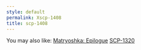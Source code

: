 ```yaml
---
style: default
permalink: Xscp-1408
title: scp-1408
---
```

You may also like:
[Matryoshka: Epilogue](http://scp-wiki.net/matryoshka-epilogue)
[SCP-1320](http://scp-wiki.net/scp-1320)